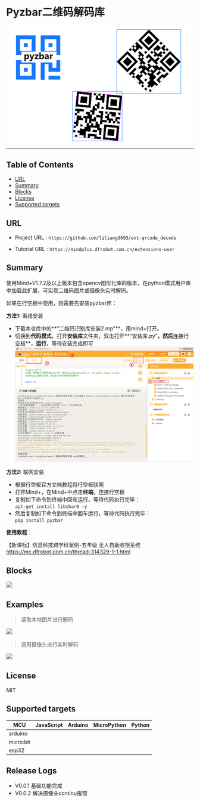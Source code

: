 # Pyzbar二维码解码库


![](./python/_images/featured.png)

---------------------------------------------------------

## Table of Contents

* [URL](#url)
* [Summary](#summary)
* [Blocks](#blocks)
* [License](#license)
* [Supported targets](#Supportedtargets)

## URL
* Project URL : ```https://github.com/liliang9693/ext-qrcode_decode```

* Tutorial URL : ```https://mindplus.dfrobot.com.cn/extensions-user```

    




## Summary
使用Mind+V1.7.2及以上版本包含opencv图形化库的版本，在python模式用户库中加载此扩展，可实现二维码图片或摄像头实时解码。   

如果在行空板中使用，则需要先安装pyzbar库：

**方法1:** 离线安装
- 下载本仓库中的**“二维码识别库安装2.mp”**，用mind+打开。
- 切换到**代码模式**，打开**安装库**文件夹，双击打开**“安装库.py”**，然后**连接行空板**，**运行**，等待安装完成即可
![](./安装库.png)


**方法2:** 联网安装
- 根据行空板官方文档教程将行空板联网
- 打开Mind+，在Mind+中点击**终端**，连接行空板
- 复制如下命令到终端中回车运行，等待代码执行完毕：   
 ```apt-get install libzbar0 -y```
- 然后复制如下命令到终端中回车运行，等待代码执行完毕：   
 ```pip install pyzbar```



**使用教程**：

【新课标】信息科技跨学科案例-五年级 无人自助收银系统   https://mc.dfrobot.com.cn/thread-314329-1-1.html

## Blocks

![](./python/_images/blocks.png)



## Examples
> 读取本地图片进行解码

![](./python/_images/example1.png)

> 调用摄像头进行实时解码

![](./python/_images/example2.png)
## License

MIT

## Supported targets

MCU                | JavaScript    | Arduino   | MicroPython    | Python 
------------------ | :----------: | :----------: | :---------: | -----
arduino        |             |              |             | 
micro:bit        |             |              |             | 
esp32        |             |              |             | 

## Release Logs

* V0.0.1  基础功能完成
* V0.0.2  解决摄像头continu报错

